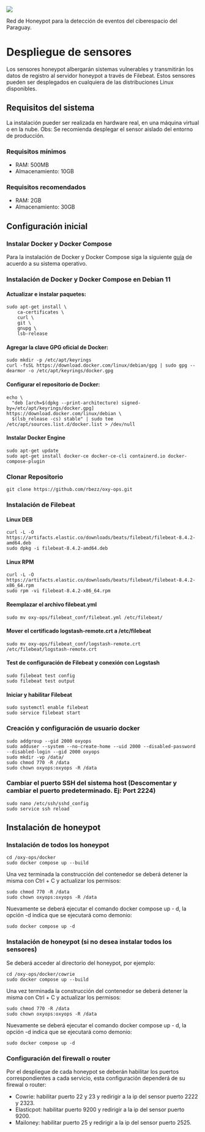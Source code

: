 ![](https://www.oxyops.live/wp-content/uploads/2022/10/LOGO-HONEYPOT.png)

Red de Honeypot para la detección de eventos del ciberespacio del Paraguay.
# Despliegue de sensores 
Los sensores honeypot albergarán sistemas vulnerables y transmitirán los datos de registro al servidor honeypot a través de Filebeat. Estos sensores pueden ser desplegados en cualquiera de las distribuciones Linux disponibles.

## Requisitos del sistema
La instalación pueder ser realizada en hardware real, en una máquina virtual o en la nube. 
Obs: Se recomienda desplegar el sensor aislado del entorno de producción.
### Requisitos mínimos
- RAM: 500MB
- Almacenamiento: 10GB
### Requisitos recomendados
- RAM: 2GB
- Almacenamiento: 30GB
## Configuración inicial
### Instalar Docker y Docker Compose
Para la instalación de Docker y Docker Compose siga la siguiente [guía](https://docs.docker.com/engine/install/) de acuerdo a su sistema operativo.
### Instalación de Docker y Docker Compose en Debian 11
#### Actualizar e instalar paquetes:
```sudo apt-get update
sudo apt-get install \
    ca-certificates \
    curl \
    git \
    gnupg \
    lsb-release
```
#### Agregar la clave GPG oficial de Docker:
```
sudo mkdir -p /etc/apt/keyrings
curl -fsSL https://download.docker.com/linux/debian/gpg | sudo gpg --dearmor -o /etc/apt/keyrings/docker.gpg
```
#### Configurar el repositorio de Docker:
```
echo \
  "deb [arch=$(dpkg --print-architecture) signed-by=/etc/apt/keyrings/docker.gpg] https://download.docker.com/linux/debian \
  $(lsb_release -cs) stable" | sudo tee /etc/apt/sources.list.d/docker.list > /dev/null
```
#### Instalar Docker Engine
```
sudo apt-get update
sudo apt-get install docker-ce docker-ce-cli containerd.io docker-compose-plugin
```
### Clonar Repositorio
```
git clone https://github.com/rbezz/oxy-ops.git
```
### Instalación de Filebeat 
#### Linux DEB
```
curl -L -O https://artifacts.elastic.co/downloads/beats/filebeat/filebeat-8.4.2-amd64.deb
sudo dpkg -i filebeat-8.4.2-amd64.deb
```
#### Linux RPM
```
curl -L -O https://artifacts.elastic.co/downloads/beats/filebeat/filebeat-8.4.2-x86_64.rpm
sudo rpm -vi filebeat-8.4.2-x86_64.rpm
```
#### Reemplazar el archivo filebeat.yml
```
sudo mv oxy-ops/filebeat_conf/filebeat.yml /etc/filebeat/
```
#### Mover el certificado logstash-remote.crt a /etc/filebeat
```
sudo mv oxy-ops/filebeat_conf/logstash-remote.crt /etc/filebeat/logstash-remote.crt
```
#### Test de configuración de Filebeat y conexión con Logstash
```
sudo filebeat test config
sudo filebeat test output
```
#### Iniciar y habilitar Filebeat
```
sudo systemctl enable filebeat
sudo service filebeat start
```
### Creación y configuración de usuario docker 
```
sudo addgroup --gid 2000 oxyops
sudo adduser --system --no-create-home --uid 2000 --disabled-password --disabled-login --gid 2000 oxyops
sudo mkdir -vp /data/
sudo chmod 770 -R /data
sudo chown oxyops:oxyops -R /data
```
### Cambiar el puerto SSH del sistema host (Descomentar y cambiar el puerto predeterminado. Ej: Port 2224)
```
sudo nano /etc/ssh/sshd_config
sudo service ssh reload
```
## Instalación de honeypot
### Instalación de todos los honeypot
```
cd /oxy-ops/docker
sudo docker compose up --build
```
Una vez terminada la construcción del contenedor se deberá detener la misma con Ctrl + C y actualizar los permisos: 
```
sudo chmod 770 -R /data
sudo chown oxyops:oxyops -R /data
```
Nuevamente se deberá ejecutar el comando docker compose up - d, la opción -d indica que se ejecutará como demonio:
```
sudo docker compose up -d
```
### Instalación de honeypot (si no desea instalar todos los sensores)
Se deberá acceder al directorio del honeypot, por ejemplo:
```
cd /oxy-ops/docker/cowrie
sudo docker compose up --build
```
Una vez terminada la construcción del contenedor se deberá detener la misma con Ctrl + C y actualizar los permisos: 
```
sudo chmod 770 -R /data
sudo chown oxyops:oxyops -R /data
```
Nuevamente se deberá ejecutar el comando docker compose up - d, la opción -d indica que se ejecutará como demonio:
```
sudo docker compose up -d
```
### Configuración del firewall o router
Por el despliegue de cada honeypot se deberán habilitar los puertos correspondientes a cada servicio, esta configuración dependerá de su firewal o router:
- Cowrie: habilitar puerto 22 y 23 y redirigir a la ip del sensor puerto 2222 y 2323.
- Elasticpot: habilitar puerto 9200 y redirigir a la ip del sensor puerto 9200.
- Mailoney: habilitar puerto 25 y redirigir a la ip del sensor puerto 2525.

